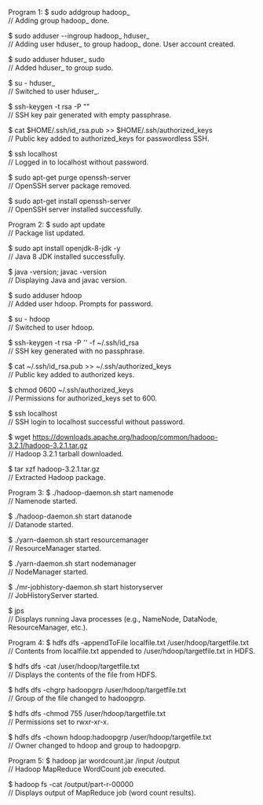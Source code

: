 Program 1:
$ sudo addgroup hadoop_  
// Adding group hadoop_ done.

$ sudo adduser --ingroup hadoop_ hduser_  
// Adding user hduser_ to group hadoop_ done. User account created.

$ sudo adduser hduser_ sudo  
// Added hduser_ to group sudo.

$ su - hduser_  
// Switched to user hduser_.

$ ssh-keygen -t rsa -P ""  
// SSH key pair generated with empty passphrase.

$ cat $HOME/.ssh/id_rsa.pub >> $HOME/.ssh/authorized_keys  
// Public key added to authorized_keys for passwordless SSH.

$ ssh localhost  
// Logged in to localhost without password.

$ sudo apt-get purge openssh-server  
// OpenSSH server package removed.

$ sudo apt-get install openssh-server  
// OpenSSH server installed successfully.


Program 2: 
$ sudo apt update  
// Package list updated.

$ sudo apt install openjdk-8-jdk -y  
// Java 8 JDK installed successfully.

$ java -version; javac -version  
// Displaying Java and javac version.

$ sudo adduser hdoop  
// Added user hdoop. Prompts for password.

$ su - hdoop  
// Switched to user hdoop.

$ ssh-keygen -t rsa -P '' -f ~/.ssh/id_rsa  
// SSH key generated with no passphrase.

$ cat ~/.ssh/id_rsa.pub >> ~/.ssh/authorized_keys  
// Public key added to authorized keys.

$ chmod 0600 ~/.ssh/authorized_keys  
// Permissions for authorized_keys set to 600.

$ ssh localhost  
// SSH login to localhost successful without password.

$ wget https://downloads.apache.org/hadoop/common/hadoop-3.2.1/hadoop-3.2.1.tar.gz  
// Hadoop 3.2.1 tarball downloaded.

$ tar xzf hadoop-3.2.1.tar.gz  
// Extracted Hadoop package.



Program 3:
$ ./hadoop-daemon.sh start namenode  
// Namenode started.

$ ./hadoop-daemon.sh start datanode  
// Datanode started.

$ ./yarn-daemon.sh start resourcemanager  
// ResourceManager started.

$ ./yarn-daemon.sh start nodemanager  
// NodeManager started.

$ ./mr-jobhistory-daemon.sh start historyserver  
// JobHistoryServer started.

$ jps  
// Displays running Java processes (e.g., NameNode, DataNode, ResourceManager, etc.).



Program 4: 
$ hdfs dfs -appendToFile localfile.txt /user/hdoop/targetfile.txt  
// Contents from localfile.txt appended to /user/hdoop/targetfile.txt in HDFS.

$ hdfs dfs -cat /user/hdoop/targetfile.txt  
// Displays the contents of the file from HDFS.

$ hdfs dfs -chgrp hadoopgrp /user/hdoop/targetfile.txt  
// Group of the file changed to hadoopgrp.

$ hdfs dfs -chmod 755 /user/hdoop/targetfile.txt  
// Permissions set to rwxr-xr-x.

$ hdfs dfs -chown hdoop:hadoopgrp /user/hdoop/targetfile.txt  
// Owner changed to hdoop and group to hadoopgrp.



Program 5: 
$ hadoop jar wordcount.jar /input /output  
// Hadoop MapReduce WordCount job executed.

$ hadoop fs -cat /output/part-r-00000  
// Displays output of MapReduce job (word count results).
